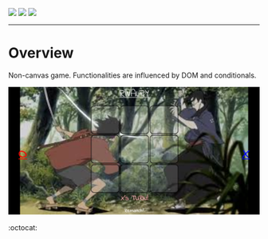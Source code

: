![](https://img.shields.io/badge/JavaScript-323330?style=for-the-badge&logo=javascript&logoColor=F7DF1E)
![](https://img.shields.io/badge/HTML5-E34F26?style=for-the-badge&logo=html5&logoColor=white)
![](https://img.shields.io/badge/CSS3-1572B6?style=for-the-badge&logo=css3&logoColor=white)
***

# Overview

Non-canvas game. Functionalities are influenced by DOM and conditionals.

![main page](./assets/game.png)

:octocat:

<!-- https://dvj70ijwahy8c.cloudfront.net/rivalry/icon | https://dvj70ijwahy8c.cloudfront.net/rivalry/core -->


